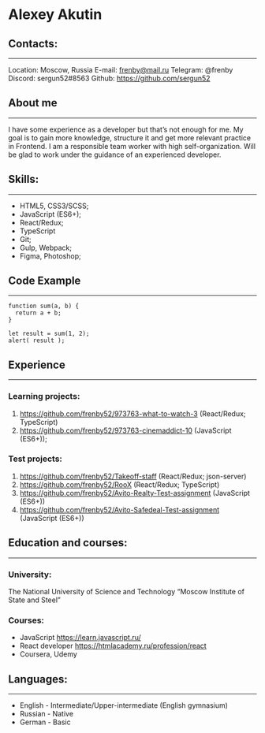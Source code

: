 # Alexey Akutin 

## Contacts:
******
Location: Moscow, Russia
E-mail: frenby@mail.ru
Telegram: @frenby
Discord: sergun52#8563
Github: https://github.com/sergun52


## About me
******
I have some experience as a developer but that’s not enough for me. My goal is to gain more knowledge, structure it and get more relevant practice in Frontend. I am a responsible team worker with high self-organization. Will be glad to work under the guidance of an experienced developer.

## Skills:
******
* HTML5, CSS3/SCSS;
* JavaScript (ES6+);
* React/Redux;
* TypeScript
* Git;
* Gulp, Webpack;
* Figma, Photoshop;

## Code Example
*******
```
function sum(a, b) {
  return a + b;
}

let result = sum(1, 2);
alert( result );
```

## Experience
****
### Learning projects:
1.	https://github.com/frenby52/973763-what-to-watch-3 (React/Redux; TypeScript)
2.	https://github.com/frenby52/973763-cinemaddict-10 (JavaScript (ES6+));
### Test projects:
1.	https://github.com/frenby52/Takeoff-staff (React/Redux; json-server)
2.	https://github.com/frenby52/RooX (React/Redux; TypeScript)
3.	https://github.com/frenby52/Avito-Realty-Test-assignment (JavaScript (ES6+))
4.	https://github.com/frenby52/Avito-Safedeal-Test-assignment (JavaScript (ES6+))

## Education and courses:
*******
### University: 
The National University of Science and Technology “Moscow Institute of State and Steel”
### Courses:
* JavaScript https://learn.javascript.ru/
* React developer https://htmlacademy.ru/profession/react
* Coursera, Udemy

## Languages:
*****
* English - Intermediate/Upper-intermediate (English gymnasium)
* Russian - Native
* German - Basic

